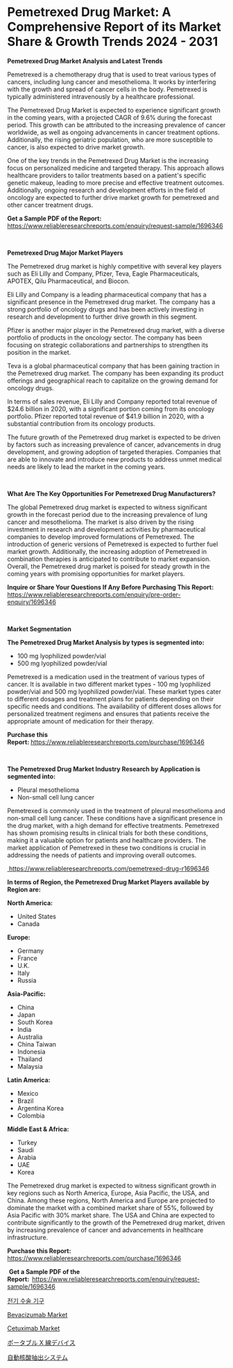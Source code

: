 <p><h1>Pemetrexed Drug Market: A Comprehensive Report of its Market Share & Growth Trends 2024 - 2031</h1></p><p><strong>Pemetrexed Drug Market Analysis and Latest Trends</strong></p>
<p><p>Pemetrexed is a chemotherapy drug that is used to treat various types of cancers, including lung cancer and mesothelioma. It works by interfering with the growth and spread of cancer cells in the body. Pemetrexed is typically administered intravenously by a healthcare professional.</p><p>The Pemetrexed Drug Market is expected to experience significant growth in the coming years, with a projected CAGR of 9.6% during the forecast period. This growth can be attributed to the increasing prevalence of cancer worldwide, as well as ongoing advancements in cancer treatment options. Additionally, the rising geriatric population, who are more susceptible to cancer, is also expected to drive market growth.</p><p>One of the key trends in the Pemetrexed Drug Market is the increasing focus on personalized medicine and targeted therapy. This approach allows healthcare providers to tailor treatments based on a patient's specific genetic makeup, leading to more precise and effective treatment outcomes. Additionally, ongoing research and development efforts in the field of oncology are expected to further drive market growth for pemetrexed and other cancer treatment drugs.</p></p>
<p><strong>Get a Sample PDF of the Report:&nbsp;</strong> <a href="https://www.reliableresearchreports.com/enquiry/request-sample/1696346">https://www.reliableresearchreports.com/enquiry/request-sample/1696346</a></p>
<p>&nbsp;</p>
<p><strong>Pemetrexed Drug Major Market Players</strong></p>
<p><p>The Pemetrexed drug market is highly competitive with several key players such as Eli Lilly and Company, Pfizer, Teva, Eagle Pharmaceuticals, APOTEX, Qilu Pharmaceutical, and Biocon. </p><p>Eli Lilly and Company is a leading pharmaceutical company that has a significant presence in the Pemetrexed drug market. The company has a strong portfolio of oncology drugs and has been actively investing in research and development to further drive growth in this segment. </p><p>Pfizer is another major player in the Pemetrexed drug market, with a diverse portfolio of products in the oncology sector. The company has been focusing on strategic collaborations and partnerships to strengthen its position in the market.</p><p>Teva is a global pharmaceutical company that has been gaining traction in the Pemetrexed drug market. The company has been expanding its product offerings and geographical reach to capitalize on the growing demand for oncology drugs.</p><p>In terms of sales revenue, Eli Lilly and Company reported total revenue of $24.6 billion in 2020, with a significant portion coming from its oncology portfolio. Pfizer reported total revenue of $41.9 billion in 2020, with a substantial contribution from its oncology products.</p><p>The future growth of the Pemetrexed drug market is expected to be driven by factors such as increasing prevalence of cancer, advancements in drug development, and growing adoption of targeted therapies. Companies that are able to innovate and introduce new products to address unmet medical needs are likely to lead the market in the coming years.</p></p>
<p>&nbsp;</p>
<p><strong>What Are The Key Opportunities For Pemetrexed Drug Manufacturers?</strong></p>
<p><p>The global Pemetrexed drug market is expected to witness significant growth in the forecast period due to the increasing prevalence of lung cancer and mesothelioma. The market is also driven by the rising investment in research and development activities by pharmaceutical companies to develop improved formulations of Pemetrexed. The introduction of generic versions of Pemetrexed is expected to further fuel market growth. Additionally, the increasing adoption of Pemetrexed in combination therapies is anticipated to contribute to market expansion. Overall, the Pemetrexed drug market is poised for steady growth in the coming years with promising opportunities for market players.</p></p>
<p><strong>Inquire or Share Your Questions If Any Before Purchasing This Report:</strong> <a href="https://www.reliableresearchreports.com/enquiry/pre-order-enquiry/1696346">https://www.reliableresearchreports.com/enquiry/pre-order-enquiry/1696346</a></p>
<p>&nbsp;</p>
<p><strong>Market Segmentation</strong></p>
<p><strong>The Pemetrexed Drug Market Analysis by types is segmented into:</strong></p>
<p><ul><li>100 mg lyophilized powder/vial</li><li>500 mg lyophilized powder/vial</li></ul></p>
<p><p>Pemetrexed is a medication used in the treatment of various types of cancer. It is available in two different market types - 100 mg lyophilized powder/vial and 500 mg lyophilized powder/vial. These market types cater to different dosages and treatment plans for patients depending on their specific needs and conditions. The availability of different doses allows for personalized treatment regimens and ensures that patients receive the appropriate amount of medication for their therapy.</p></p>
<p><strong>Purchase this Report:&nbsp;</strong><a href="https://www.reliableresearchreports.com/purchase/1696346">https://www.reliableresearchreports.com/purchase/1696346</a></p>
<p>&nbsp;</p>
<p><strong>The Pemetrexed Drug Market Industry Research by Application is segmented into:</strong></p>
<p><ul><li>Pleural mesothelioma</li><li>Non-small cell lung cancer</li></ul></p>
<p><p>Pemetrexed is commonly used in the treatment of pleural mesothelioma and non-small cell lung cancer. These conditions have a significant presence in the drug market, with a high demand for effective treatments. Pemetrexed has shown promising results in clinical trials for both these conditions, making it a valuable option for patients and healthcare providers. The market application of Pemetrexed in these two conditions is crucial in addressing the needs of patients and improving overall outcomes.</p></p>
<p><a href="https://www.reliableresearchreports.com/pemetrexed-drug-r1696346">&nbsp;https://www.reliableresearchreports.com/pemetrexed-drug-r1696346</a></p>
<p><strong>In terms of Region, the Pemetrexed Drug Market Players available by Region are:</strong></p>
<p>
    <p> <strong> North America: </strong>
        <ul>
            <li>United States</li>
            <li>Canada</li>
        </ul>
        </p> 
    <p> <strong> Europe: </strong>
        <ul>
            <li>Germany</li>
            <li>France</li>
            <li>U.K.</li>
            <li>Italy</li>
            <li>Russia</li>
        </ul>
        </p> 
    <p> <strong> Asia-Pacific: </strong>
        <ul>
            <li>China</li>
            <li>Japan</li>
            <li>South Korea</li>
            <li>India</li>
            <li>Australia</li>
            <li>China Taiwan</li>
            <li>Indonesia</li>
            <li>Thailand</li>
            <li>Malaysia</li>
        </ul>
        </p> 
    <p> <strong> Latin America: </strong>
        <ul>
            <li>Mexico</li>
            <li>Brazil</li>
            <li>Argentina Korea</li>
            <li>Colombia</li>
        </ul>
        </p> 
    <p> <strong> Middle East & Africa: </strong>
        <ul>
            <li>Turkey</li>
            <li>Saudi</li>
            <li>Arabia</li>
            <li>UAE</li>
            <li>Korea</li>
        </ul>
    </p>
    </p>
<p><p>The Pemetrexed drug market is expected to witness significant growth in key regions such as North America, Europe, Asia Pacific, the USA, and China. Among these regions, North America and Europe are projected to dominate the market with a combined market share of 55%, followed by Asia Pacific with 30% market share. The USA and China are expected to contribute significantly to the growth of the Pemetrexed drug market, driven by increasing prevalence of cancer and advancements in healthcare infrastructure.</p></p>
<p><strong>Purchase this Report: </strong><a href="https://www.reliableresearchreports.com/purchase/1696346">https://www.reliableresearchreports.com/purchase/1696346</a></p>
<p>&nbsp;<strong>Get a Sample PDF of the Report:&nbsp;&nbsp;</strong><a href="https://www.reliableresearchreports.com/enquiry/request-sample/1696346">https://www.reliableresearchreports.com/enquiry/request-sample/1696346</a></p>
<p><strong></strong></p>
<p><p><a href="https://medium.com/@emmettsaynford43546/%EC%A0%84%EA%B8%B0%EC%88%98%EC%88%A0-%EC%9E%A5%EB%B9%84-%EC%8B%9C%EC%9E%A5-%EC%A0%84%EB%A7%9D-%EC%82%B0%EC%97%85-%EA%B0%9C%EC%9A%94-%EB%B0%8F-%EC%98%88%EC%B8%A1-2024%EB%85%84%EB%B6%80%ED%84%B0-2031%EB%85%84%EA%B9%8C%EC%A7%80-223b3165dca9">전기 수술 기구</a></p><p><a href="https://github.com/kosella/Market-Research-Report-List-3/blob/main/bevacizumab-market.md">Bevacizumab Market</a></p><p><a href="https://github.com/kufem1/Market-Research-Report-List-2/blob/main/cetuximab-market.md">Cetuximab Market</a></p><p><a href="https://medium.com/@kelscdowell78456/%E6%90%BA%E5%B8%AF%E7%94%A8x%E7%B7%9A%E3%83%87%E3%83%90%E3%82%A4%E3%82%B9%E5%B8%82%E5%A0%B4%E3%81%AE%E5%88%86%E6%9E%90-%E3%82%B0%E3%83%AD%E3%83%BC%E3%83%90%E3%83%AB%E7%94%A3%E6%A5%AD%E3%81%AE%E5%B1%95%E6%9C%9B%E3%81%A8%E4%BA%88%E6%B8%AC-2024%E5%B9%B4%E3%81%8B%E3%82%892031%E5%B9%B4-2b636dd67aab">ポータブル X 線デバイス</a></p><p><a href="https://medium.com/@jacksonwiza1924/%E8%87%AA%E5%8B%95%E6%A0%B8%E9%85%B8%E6%8A%BD%E5%87%BA%E3%82%B7%E3%82%B9%E3%83%86%E3%83%A0%E5%B8%82%E5%A0%B4%E3%81%AE%E8%A6%8F%E6%A8%A1%E3%81%A8%E5%B8%82%E5%A0%B4%E5%8B%95%E5%90%91-%E5%AE%8C%E5%85%A8%E3%81%AA%E6%A5%AD%E7%95%8C%E6%A6%82%E8%A6%81-2024%E5%B9%B4%E3%81%8B%E3%82%892031%E5%B9%B4-548e4d8363a7">自動核酸抽出システム</a></p></p>